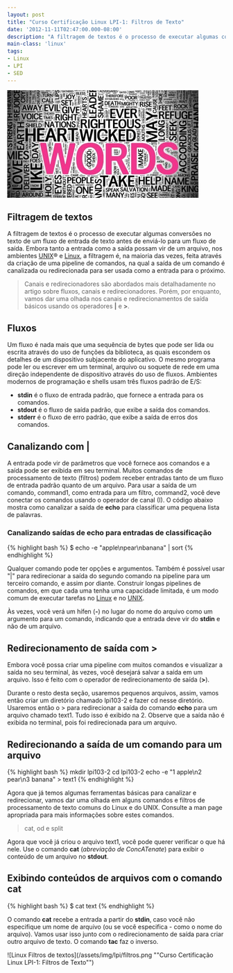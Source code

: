 ```yaml
---
layout: post
title: "Curso Certificação Linux LPI-1: Filtros de Texto"
date: '2012-11-11T02:47:00.000-08:00'
description: "A filtragem de textos é o processo de executar algumas conversões no texto de um fluxo de entrada de texto antes de enviá-lo para um fluxo de saída."
main-class: 'linux'
tags:
- Linux
- LPI
- SED
---
```


![Blog Linux](/assets/img/lpi/filtros.jpg "Blog Linux")

## Filtragem de textos
 
A filtragem de textos é o processo de executar algumas conversões no texto de um fluxo de entrada de texto antes de enviá-lo para um fluxo de saída. Embora tanto a entrada como a saída possam vir de um arquivo, nos ambientes [UNIX](http://www.terminalroot.com.br/tags#unix)® e [Linux](http://www.terminalroot.com.br/tags#linux), a filtragem é, na maioria das vezes, feita através da criação de uma pipeline de comandos, na qual a saída de um comando é canalizada ou redirecionada para ser usada como a entrada para o próximo.

> Canais e redirecionadores são abordados mais detalhadamente no artigo sobre fluxos, canais e redirecionadores. Porém, por enquanto, vamos dar uma olhada nos canais e redirecionamentos de saída básicos usando os operadores __|__ e __>__.

## Fluxos 
Um fluxo é nada mais que uma sequência de bytes que pode ser lida ou escrita através do uso de funções da biblioteca, as quais escondem os detalhes de um dispositivo subjacente do aplicativo. O mesmo programa pode ler ou escrever em um terminal, arquivo ou soquete de rede em uma direção independente de dispositivo através do uso de fluxos. Ambientes modernos de programação e shells usam três fluxos padrão de E/S: 

+ __stdin__ é o fluxo de entrada padrão, que fornece a entrada para os comandos.
+ __stdout__ é o fluxo de saída padrão, que exibe a saída dos comandos.
+ __stderr__ é o fluxo de erro padrão, que exibe a saída de erros dos comandos.

## Canalizando com | 

A entrada pode vir de parâmetros que você fornece aos comandos e a saída pode ser exibida em seu terminal. Muitos comandos de processamento de texto (filtros) podem receber entradas tanto de um fluxo de entrada padrão quanto de um arquivo. Para usar a saída de um comando, command1, como entrada para um filtro, command2, você deve conectar os comandos usando o operador de canal (I). O código abaixo mostra como canalizar a saída de __echo__ para classificar uma pequena lista de palavras.

### Canalizando saídas de echo para entradas de classificação
{% highlight bash %}
$ echo -e "apple\npear\nbanana" | sort 
{% endhighlight %}

Qualquer comando pode ter opções e argumentos. Também é possível usar "|" para redirecionar a saída do segundo comando na pipeline para um terceiro comando, e assim por diante. Construir longas pipelines de comandos, em que cada uma tenha uma capacidade limitada, é um modo comum de executar tarefas no [Linux](https://cse.google.com.br/cse/publicurl?cx=004473188612396442360:qs2ekmnkweq&q=linux) e no [UNIX](https://cse.google.com.br/cse/publicurl?cx=004473188612396442360:qs2ekmnkweq&q=unix). 

Às vezes, você verá um hífen (__-__) no lugar do nome do arquivo como um argumento para um comando, indicando que a entrada deve vir do __stdin__ e não de um arquivo.

## Redirecionamento de saída com > 

Embora você possa criar uma pipeline com muitos comandos e visualizar a saída no seu terminal, às vezes, você desejará salvar a saída em um arquivo. Isso é feito com o operador de redirecionamento de saída (__>__). 

Durante o resto desta seção, usaremos pequenos arquivos, assim, vamos então criar um diretório chamado lpi103-2 e fazer cd nesse diretório. Usaremos então o > para redirecionar a saída do comando __echo__ para um arquivo chamado text1. Tudo isso é exibido na  2. Observe que a saída não é exibida no terminal, pois foi redirecionada para um arquivo. 

## Redirecionando a saída de um comando para um arquivo
{% highlight bash %}
mkdir lpi103-2
cd lpi103-2
echo -e "1 apple\n2 pear\n3 banana" > text1
{% endhighlight %}

Agora que já temos algumas ferramentas básicas para canalizar e redirecionar, vamos dar uma olhada em alguns comandos e filtros de processamento de texto comuns do Linux e do UNIX. Consulte a man page apropriada para mais informações sobre estes comandos.
 
> cat, od e split

Agora que você já criou o arquivo text1, você pode querer verificar o que há nele. Use o comando __cat__ (*abreviação de ConcATenate*) para exibir o conteúdo de um arquivo no __stdout__.

## Exibindo conteúdos de arquivos com o comando cat

{% highlight bash %}
$ cat text
{% endhighlight %}

O comando __cat__ recebe a entrada a partir do __stdin__, caso você não especifique um nome de arquivo (ou se você especifica - como o nome do arquivo). Vamos usar isso junto com o redirecionamento de saída para criar outro arquivo de texto. O comando __tac__ faz o inverso.

![Linux Filtros de textos](/assets/img/lpi/filtros.png ""Curso Certificação Linux LPI-1: Filtros de Texto"")
